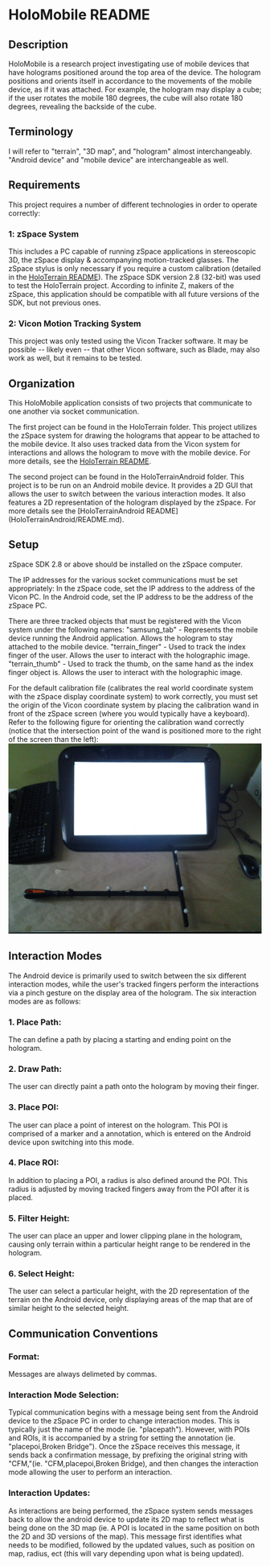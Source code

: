 # HoloMobile README

## Description
HoloMobile is a research project investigating use of mobile devices that have holograms positioned around the top area of the device. The hologram positions and orients itself in accordance to the movements of the mobile device, as if it was attached. For example, the hologram may display a cube; if the user rotates the mobile 180 degrees, the cube will also rotate 180 degrees, revealing the backside of the cube.

## Terminology
I will refer to "terrain", "3D map", and "hologram" almost interchangeably. "Android device" and "mobile device" are interchangeable as well.

## Requirements
This project requires a number of different technologies in order to operate correctly:

### 1: zSpace System
This includes a PC capable of running zSpace applications in stereoscopic 3D, the zSpace display & accompanying motion-tracked glasses. The zSpace stylus is only necessary if you require a custom calibration (detailed in the [HoloTerrain README](HoloTerrain/README.md)). The zSpace SDK version 2.8 (32-bit) was used to test the HoloTerrain project. According to infinite Z, makers of the zSpace, this application should be compatible with all future versions of the SDK, but not previous ones.

### 2: Vicon Motion Tracking System
This project was only tested using the Vicon Tracker software. It may be possible -- likely even -- that other Vicon software, such as Blade, may also work as well, but it remains to be tested. 

## Organization
This HoloMobile application consists of two projects that communicate to one another via socket communication.

The first project can be found in the HoloTerrain folder. This project utilizes the zSpace system for drawing the holograms that appear to be attached to the mobile device. It also uses tracked data from the Vicon system for interactions and allows the hologram to move with the mobile device. For more details, see the [HoloTerrain README](HoloTerrain/README.md).

The second project can be found in the HoloTerrainAndroid folder. This project is to be run on an Android mobile device. It provides a 2D GUI that allows the user to switch between the various interaction modes. It also features a 2D representation of the hologram displayed by the zSpace. For more details see the [HoloTerrainAndroid README] (HoloTerrainAndroid/README.md).


## Setup

zSpace SDK 2.8 or above should be installed on the zSpace computer. 

The IP addresses for the various socket communications must be set appropriately:
In the zSpace code, set the IP address to the address of the Vicon PC. In the Android code, set the IP address to be the address of the zSpace PC.

There are three tracked objects that must be registered with the Vicon system under the following names:
"samsung_tab" - Represents the mobile device running the Android application. Allows the hologram to stay attached to the mobile device.
"terrain_finger" - Used to track the index finger of the user. Allows the user to interact with the holographic image.
"terrain_thumb" - Used to track the thumb, on the same hand as the index finger object is. Allows the user to interact with the holographic image.

For the default calibration file (calibrates the real world coordinate system with the zSpace display coordinate system) to work correctly, you must set the origin of the Vicon coordinate system by placing the calibration wand in front of the zSpace screen (where you would typically have a keyboard). Refer to the following figure for orienting the calibration wand correctly (notice that the intersection point of the wand is positioned more to the right of the screen than the left):
![Position the ](images/SettingViconOrigin.jpg?raw=true)


## Interaction Modes
The Android device is primarily used to switch between the six different interaction modes, while the user's tracked fingers perform the interactions via a pinch gesture on the display area of the hologram. The six interaction modes are as follows:

### 1. Place Path: 
The can define a path by placing a starting and ending point on the hologram.
### 2. Draw Path: 
The user can directly paint a path onto the hologram by moving their finger.
### 3. Place POI: 
The user can place a point of interest on the hologram. This POI is comprised of a marker and a annotation, which is entered on the Android device upon switching into this mode.
### 4. Place ROI: 
In addition to placing a POI, a radius is also defined around the POI. This radius is adjusted by moving tracked fingers away from the POI after it is placed.
### 5. Filter Height: 
The user can place an upper and lower clipping plane in the hologram, causing only terrain within a particular height range to be rendered in the hologram.
### 6. Select Height: 
The user can select a particular height, with the 2D representation of the terrain on the Android device, only displaying areas of the map that are of similar height to the selected height.

## Communication Conventions
### Format: 
Messages are always delimeted by commas.

### Interaction Mode Selection:
Typical communication begins with a message being sent from the Android device to the zSpace PC in order to change interaction modes. This is typically just the name of the mode (ie. "placepath"). However, with POIs and ROIs, it is accompanied by a string for setting the annotation (ie. "placepoi,Broken Bridge"). Once the zSpace receives this message, it sends back a confirmation message, by prefixing the original string with "CFM,"(ie. "CFM,placepoi,Broken Bridge), and then changes the interaction mode allowing the user to perform an interaction.

### Interaction Updates:
As interactions are being performed, the zSpace system sends messages back to allow the android device to update its 2D map to reflect what is being done on the 3D map (ie. A POI is located in the same position on both the 2D and 3D versions of the map). This message first identifies what needs to be modified, followed by the updated values, such as position on map, radius, ect (this will vary depending upon what is being updated).

